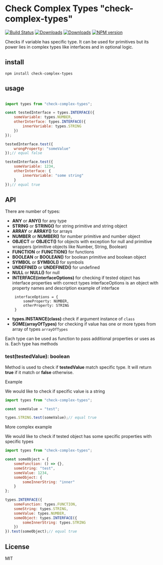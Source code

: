 # Check Complex Types "check-complex-types"

[![Build Status](https://travis-ci.org/uhlryk/check-complex-types.svg)](https://travis-ci.org/uhlryk/check-complex-types)
[![Downloads](https://img.shields.io/npm/dt/check-complex-types.svg)](https://www.npmjs.com/package/check-complex-types)
[![Downloads](https://img.shields.io/npm/dm/check-complex-types.svg)](https://www.npmjs.com/package/check-complex-types)
[![NPM version](https://img.shields.io/npm/v/check-complex-types.svg)](https://www.npmjs.com/package/check-complex-types)

Checks if variable has specific type. It can be used for primitives but its power lies in complex types like interfaces and in optional logic.

## install

```
npm install check-complex-types
```

## usage

```javascript

import types from "check-complex-types";

const testedInterface = types.INTERFACE({
    someVariable: types.NUMBER,
    otherInterface: types.INTERFACE({
        innerVariable: types.STRING
    })
});

testedInterface.test({
    wrongProperty: "someValue"
});// equal false

testedInterface.test({
    someVariable: 1234,
    otherInterface: {
        innerVariable: "some string"
    }
});// equal true

```
## API

There are number of types:

* **ANY** or **ANY()** for any type
* **STRING** or **STRING()** for string primitive and string object
* **ARRAY** or **ARRAY()** for arrays
* **NUMBER** or **NUMBER()** for number primitive and number object
* **OBJECT** or **OBJECT()** for objects with exception for null and primitive wrappers (primitive objects like Number, String, Boolean)
* **FUNCTION** or **FUNCTION()** for functions
* **BOOLEAN** or **BOOLEAN()** for boolean primitive and boolean object
* **SYMBOL** or **SYMBOL()** for symbols
* **UNDEFINED** or **UNDEFINED()** for undefined
* **NULL** or **NULL()** for null
* **INTERFACE(interfaceOptions)** for checking if tested object has interface properties with correct types
  interfaceOptions is an object with property names and description
  example of interface
    ```
     interfaceOptions = {
         someProperty: NUMBER,
         otherProperty: STRING
     }
    ```
* **types.INSTANCE(class)** check if argument instance of `class`
* **SOME(arrayOfTypes)** for checking if value has one or more types from array of types `arrayOfTypes`

Each type can be used as function to pass additional properties or uses as is.
Each type has methods

### test(testedValue): boolean

Method is used to check if **testedValue** match specific type. It will return **true** if it match or **false** otherwise.

Example

We would like to check if specific value is a string


```javascript
import types from "check-complex-types";

const someValue = "test";

types.STRING.test(someValue);// equal true
```

More complex example

We would like to check if tested object has some specific properties with specific types

```javascript
import types from "check-complex-types";

const someObject = {
    someFunction: () => {},
    someString: "test",
    someValue: 1234,
    someObject: {
        someInnerString: "inner"
    }
};

types.INTERFACE({
    someFunction: types.FUNCTION,
    someString: types.STRING,
    someValue: types.NUMBER,
    someObject: types.INTERFACE({
        someInnerString: types.STRING
    })
}).test(someObject);// equal true
```


## License

MIT
